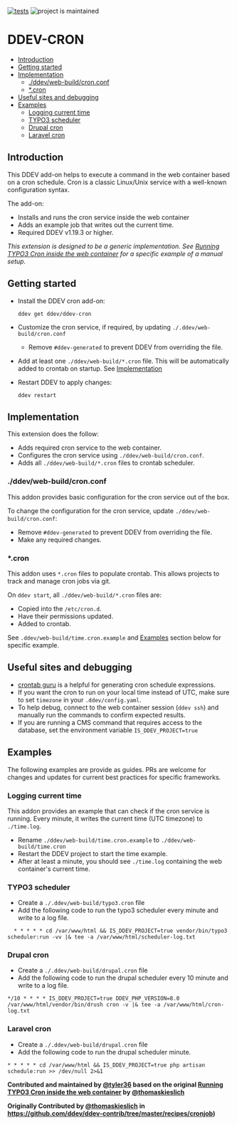 [![tests](https://github.com/ddev/ddev-cron/actions/workflows/tests.yml/badge.svg)](https://github.com/ddev/ddev-cron/actions/workflows/tests.yml) ![project is maintained](https://img.shields.io/maintenance/yes/2024.svg)

# DDEV-CRON <!-- omit in toc -->

- [Introduction](#introduction)
- [Getting started](#getting-started)
- [Implementation](#implementation)
  - [./ddev/web-build/cron.conf](#ddevweb-buildcronconf)
  - [\*.cron](#cron)
- [Useful sites and debugging](#useful-sites-and-debugging)
- [Examples](#examples)
  - [Logging current time](#logging-current-time)
  - [TYPO3 scheduler](#typo3-scheduler)
  - [Drupal cron](#drupal-cron)
  - [Laravel cron](#laravel-cron)

## Introduction

This DDEV add-on helps to execute a command in the web container based on a cron schedule. Cron is a classic Linux/Unix service with a well-known configuration syntax.

The add-on:

- Installs and runs the cron service inside the web container
- Adds an example job that writes out the current time.
- Required DDEV v1.19.3 or higher.

*This extension is designed to be a generic implementation. See [Running TYPO3 Cron inside the web container](https://github.com/ddev/ddev-contrib/tree/master/recipes/cronjob) for a specific example of a manual setup.*

## Getting started

- Install the DDEV cron add-on:

  ```shell
  ddev get ddev/ddev-cron
  ```

- Customize the cron service, if required, by updating `./.ddev/web-build/cron.conf`
  - Remove `#ddev-generated` to prevent DDEV from overriding the file.
- Add at least one `./ddev/web-build/*.cron` file. This will be automatically added to crontab on startup. See [Implementation](#implementation)
- Restart DDEV to apply changes:

  ```shell
  ddev restart
  ```

## Implementation

This extension does the follow:

- Adds required cron service to the web container.
- Configures the cron service using `./ddev/web-build/cron.conf`.
- Adds all `./ddev/web-build/*.cron` files to crontab scheduler.

### ./ddev/web-build/cron.conf

This addon provides basic configuration for the cron service out of the box.

To change the configuration for the cron service, update `./ddev/web-build/cron.conf`:

- Remove `#ddev-generated` to prevent DDEV from overriding the file.
- Make any required changes.

### *.cron

This addon uses `*.cron` files to populate crontab. This allows projects to track and manage cron jobs via git.

On `ddev start`, all `./ddev/web-build/*.cron` files are:

- Copied into the `/etc/cron.d`.
- Have their permissions updated.
- Added to crontab.

See `.ddev/web-build/time.cron.example` and [Examples](#examples) section below for specific example.

## Useful sites and debugging

- [crontab guru](https://crontab.guru/) is a helpful for generating cron schedule expressions.
- If you want the cron to run on your local time instead of UTC, make sure to set `timezone` in your `.ddev/config.yaml`.
- To help debug, connect to the web container session (`ddev ssh`) and manually run the commands to confirm expected results.
- If you are running a CMS command that requires access to the database, set the environment variable `IS_DDEV_PROJECT=true`

## Examples

The following examples are provide as guides.
PRs are welcome for changes and updates for current best practices for specific frameworks.

### Logging current time

This addon provides an example that can check if the cron service is running.
Every minute, it writes the current time (UTC timezone) to `./time.log`.

- Rename `./ddev/web-build/time.cron.example` to `./ddev/web-build/time.cron`
- Restart the DDEV project to start the time example.
- After at least a minute, you should see `./time.log` containing the web container's current time.

### TYPO3 scheduler

- Create a `./.ddev/web-build/typo3.cron` file
- Add the following code to run the typo3 scheduler every minute and write to a log file.

```cron
  * * * * * cd /var/www/html && IS_DDEV_PROJECT=true vendor/bin/typo3 scheduler:run -vv |& tee -a /var/www/html/scheduler-log.txt
```

### Drupal cron

- Create a `./.ddev/web-build/drupal.cron` file
- Add the following code to run the drupal scheduler every 10 minute and write to a log file.

```cron
*/10 * * * * IS_DDEV_PROJECT=true DDEV_PHP_VERSION=8.0 /var/www/html/vendor/bin/drush cron -v |& tee -a /var/www/html/cron-log.txt
```

### Laravel cron

- Create a `./.ddev/web-build/drupal.cron` file
- Add the following code to run the drupal scheduler minute.

```cron
* * * * * cd /var/www/html && IS_DDEV_PROJECT=true php artisan schedule:run >> /dev/null 2>&1
```

**Contributed and maintained by [@tyler36](https://github.com/tyler36) based on the original [Running TYPO3 Cron inside the web container](https://github.com/ddev/ddev-contrib/tree/master/recipes/cronjob) by [@thomaskieslich](https://github.com/thomaskieslich)**

**Originally Contributed by [@thomaskieslich](https://github.com/thomaskieslich) in <https://github.com/ddev/ddev-contrib/tree/master/recipes/cronjob>)**

